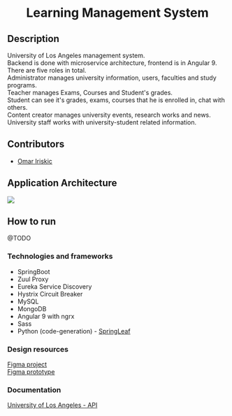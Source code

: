<h1 align="center">Learning Management System</h1>

## Description

University of Los Angeles management system.  
Backend is done with microservice architecture, frontend is in Angular 9.  
There are five roles in total.  
Administrator manages university information, users, faculties and study programs.  
Teacher manages Exams, Courses and Student's grades.  
Student can see it's grades, exams, courses that he is enrolled in, chat with others.  
Content creator manages university events, research works and news.  
University staff works with university-student related information.

## Contributors

-   [Omar Iriskic](https://github.com/OMKE)

## Application Architecture

<img src="https://user-images.githubusercontent.com/17277467/95520216-0f9cac80-09c7-11eb-8532-76bc75f5d815.png">

## How to run

@TODO

### Technologies and frameworks

-   SpringBoot
-   Zuul Proxy
-   Eureka Service Discovery
-   Hystrix Circuit Breaker
-   MySQL
-   MongoDB
-   Angular 9 with ngrx
-   Sass
-   Python (code-generation) - [SpringLeaf](https://github.com/OMKE/SpringLeaf)

### Design resources

[Figma project](https://www.figma.com/file/qc1DDLrPyskpR015t6c3Q1/University-of-Los-Angeles-LMS?node-id=0%3A1) <br>
[Figma prototype](https://www.figma.com/proto/qc1DDLrPyskpR015t6c3Q1/University-of-Los-Angeles-LMS?node-id=0%3A1)

### Documentation

[University of Los Angeles - API](https://documenter.getpostman.com/view/6089658/TVKFzGJv)

